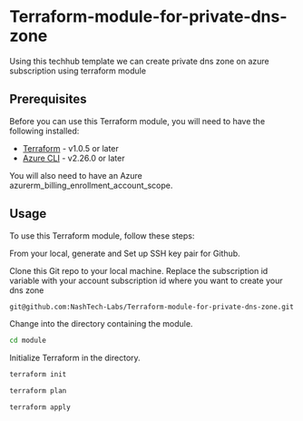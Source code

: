 # Terraform-module-for-private-dns-zone
Using this techhub template we can create private dns zone on azure subscription using terraform module

## Prerequisites

Before you can use this Terraform module, you will need to have the following installed:

- [Terraform](https://www.terraform.io/downloads.html) - v1.0.5 or later
- [Azure CLI](https://docs.microsoft.com/en-us/cli/azure/install-azure-cli) - v2.26.0 or later

You will also need to have an Azure azurerm_billing_enrollment_account_scope. 

## Usage

To use this Terraform module, follow these steps:

From your local, generate and Set up SSH key pair for Github.

Clone this Git repo to your local machine.
Replace the subscription id variable with your account subscription  id where you want to create your dns zone

```bash
git@github.com:NashTech-Labs/Terraform-module-for-private-dns-zone.git
```

Change into the directory containing the module.

```bash
cd module
```

Initialize Terraform in the directory.

```bash
terraform init
```
```bash
terraform plan
```
```bash
terraform apply
```
